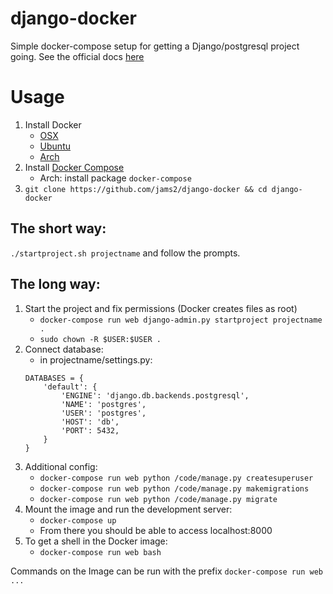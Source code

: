 # django-docker

Simple docker-compose setup for getting a Django/postgresql project going. See the official docs [here](https://docs.docker.com/compose/django/)


# Usage

1. Install Docker
    - [OSX](https://docs.docker.com/docker-for-mac/install/)
    - [Ubuntu](https://docs.docker.com/install/linux/docker-ce/ubuntu/)
    - [Arch](https://wiki.archlinux.org/index.php/Docker)
2. Install [Docker Compose](https://docs.docker.com/compose/install/)    
    - Arch: install package `docker-compose`
3. `git clone https://github.com/jams2/django-docker && cd django-docker`


## The short way:

`./startproject.sh projectname` and follow the prompts.

## The long way:

1. Start the project and fix permissions (Docker creates files as root)
    - `docker-compose run web django-admin.py startproject projectname .`
    - `sudo chown -R $USER:$USER .`
2. Connect database:
    - in projectname/settings.py:
    ```
    DATABASES = {
        'default': {
            'ENGINE': 'django.db.backends.postgresql',
            'NAME': 'postgres',
            'USER': 'postgres',
            'HOST': 'db',
            'PORT': 5432,
        }
    }
    ```
3. Additional config:
    - `docker-compose run web python /code/manage.py createsuperuser`
    - `docker-compose run web python /code/manage.py makemigrations`
    - `docker-compose run web python /code/manage.py migrate`
4. Mount the image and run the development server:
    - `docker-compose up`
    - From there you should be able to access localhost:8000
5. To get a shell in the Docker image:
    - `docker-compose run web bash`

Commands on the Image can be run with the prefix `docker-compose run web ...`
